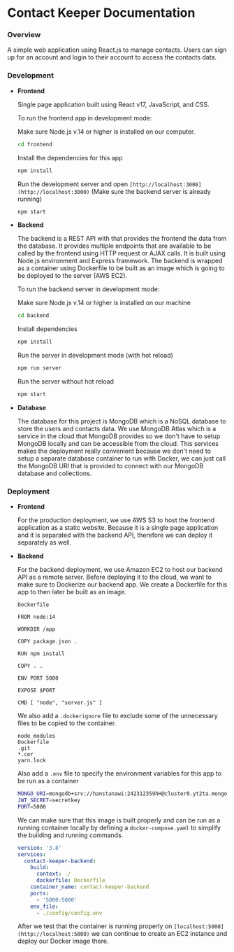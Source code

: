 # Contact Keeper Documentation

### Overview

A simple web application using React.js to manage contacts. Users can sign up for an account and login to their account to access the contacts data. 

### Development

- **Frontend**

    Single page application built using React v17, JavaScript, and CSS.

    To run the frontend app in development mode:

    Make sure Node.js v.14 or higher is installed on our computer.

    ```bash
    cd frontend
    ```

    Install the dependencies for this app

    ```bash
    npm install
    ```

    Run the development server and open `[http://localhost:3000](http://localhost:3000)` (Make sure the backend server is already running)

    ```bash
    npm start
    ```

- **Backend**

    The backend is a REST API with that provides the frontend the data from the database. It provides multiple endpoints that are available to be called by the frontend using HTTP request or AJAX calls. It is built using Node.js environment and Express framework. The backend is wrapped as a container using Dockerfile to be built as an image which is going to be deployed to the server (AWS EC2).

    To run the backend server in development mode:

    Make sure Node.js v.14 or higher is installed on our machine

    ```bash
    cd backend
    ```

    Install dependencies

    ```bash
    npm install
    ```

    Run the server in development mode (with hot reload)

    ```bash
    npm run server
    ```

    Run the server without hot reload

    ```bash
    npm start
    ```

- **Database**

    The database for this project is MongoDB which is a NoSQL database to store the users and contacts data. We use MongoDB Atlas which is a service in the cloud that MongoDB provides so we don't have to setup MongoDB locally and can be accessible from the cloud. This services makes the deployment really convenient because we don't need to setup a separate database container to run with Docker, we can just call the MongoDB URI that is provided to connect with our MongoDB database and collections.

### Deployment

- **Frontend**

    For the production deployment, we use AWS S3 to host the frontend application as a static website. Because it is a single page application and it is separated with the backend API, therefore we can deploy it separately as well.

- **Backend**

    For the backend deployment, we use Amazon EC2 to host our backend API as a remote server. Before deploying it to the cloud, we want to make sure to Dockerize our backend app. We create a Dockerfile for this app to then later be built as an image.

    `Dockerfile`

    ```docker
    FROM node:14

    WORKDIR /app

    COPY package.json .

    RUN npm install

    COPY . .

    ENV PORT 5000

    EXPOSE $PORT

    CMD [ "node", "server.js" ]
    ```

    We also add a `.dockerignore` file to exclude some of the unnecessary files to be copied to the container.

    ```docker
    node_modules
    Dockerfile
    .git
    *.cer
    yarn.lock
    ```

    Also add a `.env` file to specify the environment variables for this app to be run as a container

    ```bash
    MONGO_URI=mongodb+srv://hanstanawi:242312359hH@cluster0.yt2ta.mongodb.net/contact-keeper?retryWrites=true&w=majority
    JWT_SECRET=secretkey
    PORT=5000
    ```

    We can make sure that this image is built properly and can be run as a running container locally by defining a `docker-compose.yaml` to simplify the building and running commands.

    ```yaml
    version: '3.8'
    services: 
      contact-keeper-backend:
        build:
          context: ./
          dockerfile: Dockerfile
        container_name: contact-keeper-backend
        ports:
          - '5000:5000'
        env_file:
          - ./config/config.env
    ```

    After we test that the container is running properly on `[localhost:5000](http://localhost:5000)` we can continue to create an EC2 instance and deploy our Docker image there.